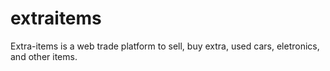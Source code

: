 # extraitems

Extra-items is a web trade platform to sell, buy extra, used cars, eletronics, and other items.

